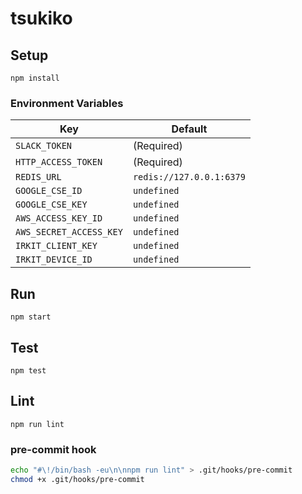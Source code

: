 # tsukiko

## Setup
```
npm install
```

### Environment Variables
| Key | Default |
|---|---|
| `SLACK_TOKEN` | (Required) |
| `HTTP_ACCESS_TOKEN` | (Required) |
| `REDIS_URL` | `redis://127.0.0.1:6379` |
| `GOOGLE_CSE_ID` | `undefined` |
| `GOOGLE_CSE_KEY` | `undefined` |
| `AWS_ACCESS_KEY_ID` | `undefined` |
| `AWS_SECRET_ACCESS_KEY` | `undefined` |
| `IRKIT_CLIENT_KEY` | `undefined` |
| `IRKIT_DEVICE_ID` | `undefined` |

## Run
```
npm start
```

## Test
```
npm test
```

## Lint
```
npm run lint
```

### pre-commit hook
``` sh
echo "#\!/bin/bash -eu\n\nnpm run lint" > .git/hooks/pre-commit
chmod +x .git/hooks/pre-commit
```
